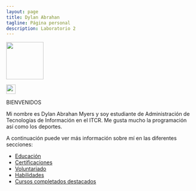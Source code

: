 ```yaml
---
layout: page
title: Dylan Abrahan
tagline: Página personal
description: Laboratorio 2
---
```


<img src="https://media.licdn.com/dms/image/D4D03AQFluzGh1LXQgQ/profile-displayphoto-shrink_400_400/0/1691099932790?e=1697068800&v=beta&t=CWwvboHOdGei4cd3wi4HTGzvtZ0vEcd43E7gr79diT4" width="100px">

<a href="https://www.linkedin.com/in/dylan-abrahan-477606203"><img src="https://cdn-icons-png.flaticon.com/512/174/174857.png" width="25px"></a>

BIENVENIDOS

Mi nombre es Dylan Abrahan Myers y soy estudiante de Administración de Tecnologías de Información en el ITCR. Me gusta mucho la programación así como los deportes.

A continuación puede ver más información sobre mí en las diferentes secciones:
- [Educación](pages/education.html)
- [Certificaciones](pages/certifications.html)
- [Voluntariado](pages/volunteering.html)
- [Habilidades](pages/skills.html)
- [Cursos completados destacados](pages/courses.html)
